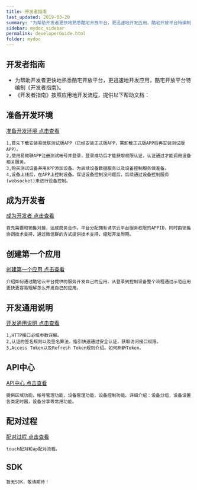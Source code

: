 ```yaml
---
title: 开发者指南
last_updated: 2019-03-20
summary: "为帮助开发者更快地熟悉酷宅开放平台，更迅速地开发应用，酷宅开放平台特编制《开发者指南》"
sidebar: mydoc_sidebar
permalink: developerGuide.html
folder: mydoc
---
```



## 开发者指南 

- 为帮助开发者更快地熟悉酷宅开放平台，更迅速地开发应用，酷宅开放平台特编制《开发者指南》。
- 《开发者指南》按照应用地开发流程，提供以下帮助文档：

## 准备开发环境

[准备开发环境 点击查看](develop.html)

```
1,首先下载安装易微联测试版APP（已经安装正式版APP，需卸载正式版APP后再安装测试版APP）。
2,使用易微联APP注册测试帐号并登录，登录成功后才能获取权限认证，认证通过才能调用设备相关服务。
3,购买测试设备并用APP添加设备。为后续设备数据服务以及设备控制服务做准备。
4,设备上线后，在APP上控制设备。保证设备控制没问题后，后续通过设备控制服务(websocket)来进行设备控制。
```
	  
## 成为开发者

[成为开发者   点击查看](developer.html)

```
首先需要和销售对接，达成商务合作。平台分配拥有请求云平台服务权限的APPID，同时由销售协调技术支持，通过微信群的方式提供技术支持，缩短开发周期。
```

## 创建第一个应用

[创建第一个应用  点击查看](application.html)

```
介绍如何通过酷宅云平台提供的服务开发自己的应用。从登录到控制设备整个流程通过示范应用更快更容易理解怎么开发自己的应用。
```

## 开发通用说明

[开发通用说明  点击查看](instruction.html)

```
1,HTTP接口必填参数详解。
2,认证的签名规则以及签名算法，指引快速通过安全认证，获取访问接口权限。
3,Access Token以及Refresh Token规则介绍。如何刷新Token。
```

## API中心

[API中心  点击查看](apiOverview.html)

```
提供区域功能，帐号管理功能，设备管理功能，设备控制功能。详细介绍：设备分组，设备设置各类定时器，设备分享等常用功能。
```

## 配对过程

[配对过程  点击查看](pair.html)

```
touch配对和ap配对流程。
```

## SDK 

```
暂无SDK，敬请期待！
```





